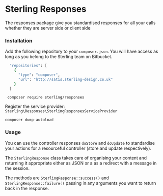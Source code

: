 # Sterling Responses

The responses package give you standardised responses for all your calls whether they are server side or client side

### Installation

Add the following repository to your ``` composer.json ```. You will have access as long as you belong to the Sterling team on Bitbucket.

``` sh
  "repositories": [
    {
      "type": "composer",
      "url": "http://satis.sterling-design.co.uk"
    }
  ]
```

``` composer require sterling/responses```

Register the service provider:
``` Sterling\Responses\SterlingResponsesServiceProvider ```

``` composer dump-autoload ```


### Usage
You can use the controller responses ``` doStore ``` and ``` doUpdate ``` to standardise your actions for a resourceful controller (store and update respectively).

The ``` SterlingResponse ``` class takes care of organising your content and returning it appropriate either as JSON or a as a redirect with a message in the session.
 
The methods are ``` SterlingResponse::success() ``` and ``` SterlingResponse::failure() ``` passing in any arguments you want to return back in the response.